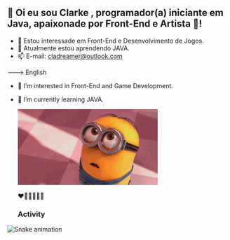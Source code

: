 ## 👋 Oi eu sou Clarke , programador(a) iniciante em Java, apaixonade por Front-End e Artista 🎨!
- 👀 Estou interessade em Front-End e Desenvolvimento de Jogos.
- 🌱 Atualmente estou aprendendo JAVA.
- 📫 E-mail: cladreamer@outlook.com

<p>---> English<p/>

- 👀 I’m interested in Front-End and Game Development.
- 🌱 I’m currently learning JAVA.

  ![](https://github.com/Clarke2302/Clarke2302/blob/main/giphy.gif)

  ❤️🧡💛💚💙💜

  ### Activity
![Snake animation](https://github.com/Clarke2302/Clarke2302/blob/output/github-contribuition-grid-snake.svg)

<!---
Clarke2302/Clarke2302 is a ✨ special ✨ repository because its `README.md` (this file) appears on your GitHub profile.
You can click the Preview link to take a look at your changes.
--->
